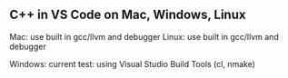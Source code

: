 ## C++ in VS Code on Mac, Windows, Linux

Mac: use built in gcc/llvm and debugger
Linux: use built in gcc/llvm and debugger

Windows: current test: using Visual Studio Build Tools (cl, nmake)
